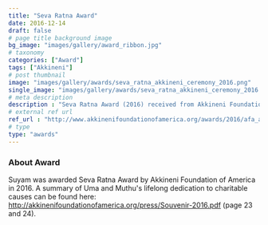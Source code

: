 ```yaml
---
title: "Seva Ratna Award"
date: 2016-12-14
draft: false
# page title background image
bg_image: "images/gallery/award_ribbon.jpg"
# taxonomy
categories: ["Award"]
tags: ["Akkineni"]
# post thumbnail
image: "images/gallery/awards/seva_ratna_akkineni_ceremony_2016.png"
single_image: "images/gallery/awards/seva_ratna_akkineni_ceremony_2016.png"
# meta description
description : "Seva Ratna Award (2016) received from Akkineni Foundation of America"
# external ref url
ref_url : "http://www.akkinenifoundationofamerica.org/awards/2016/afa_awards_invitation2016.pdf"
# type
type: "awards"
---
```


### About Award

Suyam was awarded Seva Ratna Award by Akkineni Foundation of America in 2016.
A summary of Uma and Muthu's lifelong dedication to charitable causes can be found here: http://akkinenifoundationofamerica.org/press/Souvenir-2016.pdf (page 23 and 24).
